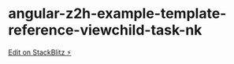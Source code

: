 # angular-z2h-example-template-reference-viewchild-task-nk

[Edit on StackBlitz ⚡️](https://stackblitz.com/edit/angular-z2h-example-template-reference-viewchild-task-nk)
